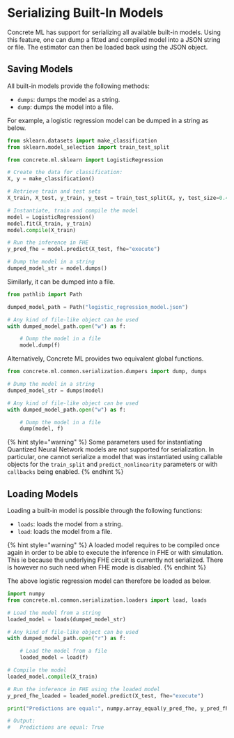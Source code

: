 # Serializing Built-In Models

Concrete ML has support for serializing all available built-in models. Using this feature, one can
dump a fitted and compiled model into a JSON string or file. The estimator can then be loaded back
using the JSON object.

## Saving Models

All built-in models provide the following methods:

- `dumps`: dumps the model as a string.
- `dump`: dumps the model into a file.

For example, a logistic regression model can be dumped in a string as below.

```python
from sklearn.datasets import make_classification
from sklearn.model_selection import train_test_split

from concrete.ml.sklearn import LogisticRegression

# Create the data for classification:
X, y = make_classification()

# Retrieve train and test sets
X_train, X_test, y_train, y_test = train_test_split(X, y, test_size=0.4)

# Instantiate, train and compile the model
model = LogisticRegression()
model.fit(X_train, y_train)
model.compile(X_train)

# Run the inference in FHE
y_pred_fhe = model.predict(X_test, fhe="execute")

# Dump the model in a string
dumped_model_str = model.dumps()

```

Similarly, it can be dumped into a file.

<!--pytest-codeblocks:cont-->

```python
from pathlib import Path

dumped_model_path = Path("logistic_regression_model.json")

# Any kind of file-like object can be used 
with dumped_model_path.open("w") as f:

    # Dump the model in a file
    model.dump(f)
```

Alternatively, Concrete ML provides two equivalent global functions.

<!--pytest-codeblocks:cont-->

```python
from concrete.ml.common.serialization.dumpers import dump, dumps

# Dump the model in a string
dumped_model_str = dumps(model)

# Any kind of file-like object can be used 
with dumped_model_path.open("w") as f:

    # Dump the model in a file
    dump(model, f)
```

{% hint style="warning" %}
Some parameters used for instantiating Quantized Neural Network models are not supported for
serialization. In particular, one cannot serialize a model that was instantiated using callable
objects for the `train_split` and `predict_nonlinearity` parameters or with `callbacks` being
enabled.
{% endhint %}

## Loading Models

Loading a built-in model is possible through the following functions:

- `loads`: loads the model from a string.
- `load`: loads the model from a file.

{% hint style="warning" %}
A loaded model requires to be compiled once again in order to be able to execute the inference in
FHE or with simulation. This ie because the underlying FHE circuit is currently not serialized.
There is however no such need when FHE mode is disabled.
{% endhint %}

The above logistic regression model can therefore be loaded as below.

<!--pytest-codeblocks:cont-->

```python
import numpy
from concrete.ml.common.serialization.loaders import load, loads

# Load the model from a string
loaded_model = loads(dumped_model_str)

# Any kind of file-like object can be used 
with dumped_model_path.open("r") as f:

    # Load the model from a file
    loaded_model = load(f)

# Compile the model
loaded_model.compile(X_train)

# Run the inference in FHE using the loaded model
y_pred_fhe_loaded = loaded_model.predict(X_test, fhe="execute")

print("Predictions are equal:", numpy.array_equal(y_pred_fhe, y_pred_fhe_loaded))

# Output:
#   Predictions are equal: True
```
